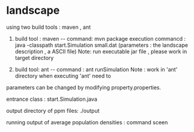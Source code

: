 # landscape

using two build tools  :  maven , ant 

1. build tool : maven --   command: mvn package
   execution commancd : java -classpath start.Simulation small.dat
   (parameters :  the landscape description , a ASCII file)
   Note: run executable jar file , please work in target directory

2. build tool:  ant  -- command : ant runSimulation
   Note : work in 'ant' directory when executing 'ant' need to 

 parameters can be changed by modifying property.properties.

entrance class :  start.Simulation.java

output directory of ppm files:  ./output

running output of average population densities : command sceen 
